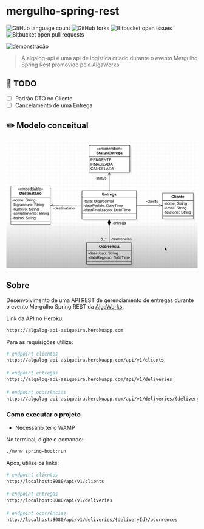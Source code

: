# mergulho-spring-rest

![GitHub language count](https://img.shields.io/github/languages/count/SiqueiraAndre/msr-algalog?style=for-the-badge)
![GitHub forks](https://img.shields.io/github/forks/SiqueiraAndre/msr-algalog?style=for-the-badge)
![Bitbucket open issues](https://img.shields.io/bitbucket/issues/SiqueiraAndre/msr-algalog?style=for-the-badge)
![Bitbucket open pull requests](https://img.shields.io/bitbucket/pr-raw/SiqueiraAndre/msr-algalog?style=for-the-badge)

![demonstração](https://cafe.algaworks.com/wp-content/uploads/2021/04/MSR-300px.png)

> A algalog-api é uma api de logistica criado durante o evento Mergulho Spring Rest promovido pela AlgaWorks.

## 📝 TODO

- [ ] Padrão DTO no Cliente
- [ ] Cancelamento de uma Entrega 

## ✏️ Modelo conceitual

![modelo-conceitual](https://github.com/SiqueiraAndre/msr-algalog/blob/master/model.PNG)


## Sobre
Desenvolvimento de uma API REST de gerenciamento de entregas durante o evento Mergulho Spring REST da [AlgaWorks](https://www.algaworks.com "Site da AlgaWorks").

Link da API no Heroku: 
```bash
https://algalog-api-asiqueira.herokuapp.com
```
Para as requisições utilize: 
```bash
# endpoint clientes
https://algalog-api-asiqueira.herokuapp.com/api/v1/clients

# endpoint entregas
https://algalog-api-asiqueira.herokuapp.com/api/v1/deliveries

# endpoint ocorrências
https://algalog-api-asiqueira.herokuapp.com/api/v1/deliveries/{deliveryId}/ocurrences
```

### Como executar o projeto
* Necessário ter o WAMP 

No terminal, digite o comando:
```bash
./mvnw spring-boot:run 
```
Após, utilize os links:
```bash
# endpoint clientes
http://localhost:8080/api/v1/clients

# endpoint entregas
http://localhost:8080/api/v1/deliveries

# endpoint ocorrências
http://localhost:8080/api/v1/deliveries/{deliveryId}/ocurrences
```
